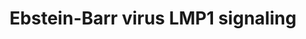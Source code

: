 ---
annotations:
- type: Pathway Ontology
  value: signaling pathway
authors:
- MaintBot
- Susan
- Eweitz
description: based on science-slides...
last-edited: 2021-05-24
organisms:
- Sus scrofa
redirect_from:
- /index.php/Pathway:WP1571
- /instance/WP1571
schema-jsonld:
- '@context': https://schema.org/
  '@id': https://wikipathways.github.io/pathways/WP1571.html
  '@type': Dataset
  creator:
    '@type': Organization
    name: WikiPathways
  description: based on science-slides...
  keywords:
  - TNF
  - TRAF1
  - MAPK1
  - MAP3K3
  - MAP3K14
  - IL8
  - RELA
  - IKK-beta
  - NFKB1
  - LMP1
  - CCL20
  - p100
  - MAP3K7
  - CHUK
  - SFC complex
  - TRAF6
  - p52
  - TRADD
  - CCL5
  - JNK
  - IKBKG
  - IRAK1
  - HSP90
  - IKK-alpha
  - IFNB1
  - I-Kappa-B
  license: CC0
  name: Ebstein-Barr virus LMP1 signaling
seo: CreativeWork
title: Ebstein-Barr virus LMP1 signaling
wpid: WP1571
---